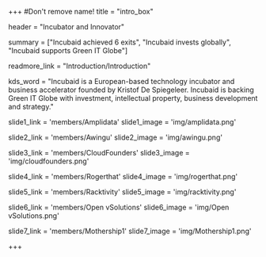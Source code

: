 +++
#Don't remove name!
title = "intro_box"

header = "Incubator and Innovator"

summary = ["Incubaid achieved 6 exits", "Incubaid invests globally", "Incubaid supports Green IT Globe"]

readmore_link = "Introduction/Introduction"

kds_word = "Incubaid is a European-based technology incubator and business accelerator founded by Kristof De Spiegeleer. Incubaid is backing Green IT Globe with investment, intellectual property, business development and strategy."

slide1_link = 'members/Amplidata'
slide1_image = 'img/amplidata.png'

slide2_link = 'members/Awingu'
slide2_image = 'img/awingu.png'

slide3_link = 'members/CloudFounders'
slide3_image = 'img/cloudfounders.png'

slide4_link = 'members/Rogerthat'
slide4_image = 'img/rogerthat.png'

slide5_link = 'members/Racktivity'
slide5_image = 'img/racktivity.png'

slide6_link = 'members/Open vSolutions'
slide6_image = 'img/Open vSolutions.png'

slide7_link = 'members/Mothership1'
slide7_image = 'img/Mothership1.png'

+++
